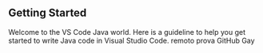 ## Getting Started

Welcome to the VS Code Java world. Here is a guideline to help you get started to write Java code in Visual Studio Code.
remoto
prova GitHub
Gay
